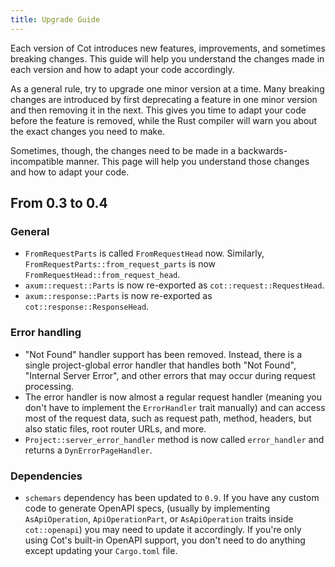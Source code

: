 ```yaml
---
title: Upgrade Guide
---
```


Each version of Cot introduces new features, improvements, and sometimes breaking changes. This guide will help you understand the changes made in each version and how to adapt your code accordingly.

As a general rule, try to upgrade one minor version at a time. Many breaking changes are introduced by first deprecating a feature in one minor version and then removing it in the next. This gives you time to adapt your code before the feature is removed, while the Rust compiler will warn you about the exact changes you need to make.

Sometimes, though, the changes need to be made in a backwards-incompatible manner. This page will help you understand those changes and how to adapt your code.

## From 0.3 to 0.4

### General

* `FromRequestParts` is called `FromRequestHead` now. Similarly, `FromRequestParts::from_request_parts` is now `FromRequestHead::from_request_head`.
* `axum::request::Parts` is now re-exported as `cot::request::RequestHead`.
* `axum::response::Parts` is now re-exported as `cot::response::ResponseHead`.

### Error handling

* "Not Found" handler support has been removed. Instead, there is a single project-global error handler that handles both "Not Found", "Internal Server Error", and other errors that may occur during request processing.
* The error handler is now almost a regular request handler (meaning you don't have to implement the `ErrorHandler` trait manually) and can access most of the request data, such as request path, method, headers, but also static files, root router URLs, and more.
* `Project::server_error_handler` method is now called `error_handler` and returns a `DynErrorPageHandler`.

### Dependencies

* `schemars` dependency has been updated to `0.9`. If you have any custom code to generate OpenAPI specs, (usually by implementing `AsApiOperation`, `ApiOperationPart`, or `AsApiOperation` traits inside `cot::openapi`) you may need to update it accordingly. If you're only using Cot's built-in OpenAPI support, you don't need to do anything except updating your `Cargo.toml` file.
